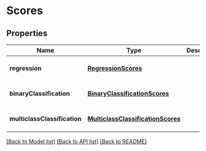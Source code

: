 # Scores
## Properties

| Name | Type | Description | Notes |
|------------ | ------------- | ------------- | -------------|
| **regression** | [**RegressionScores**](RegressionScores.md) |  | [optional] [default to null] |
| **binaryClassification** | [**BinaryClassificationScores**](BinaryClassificationScores.md) |  | [optional] [default to null] |
| **multiclassClassification** | [**MulticlassClassificationScores**](MulticlassClassificationScores.md) |  | [optional] [default to null] |

[[Back to Model list]](../README.md#documentation-for-models) [[Back to API list]](../README.md#documentation-for-api-endpoints) [[Back to README]](../README.md)

